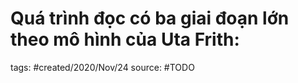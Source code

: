 # Quá trình đọc có ba giai đoạn lớn theo mô hình của Uta Frith:

tags: #created/2020/Nov/24
source: #TODO